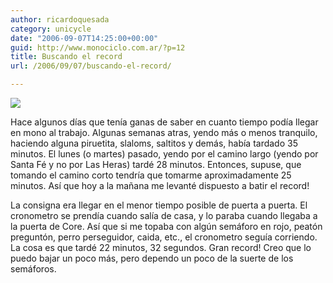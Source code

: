 ```yaml
---
author: ricardoquesada
category: unicycle
date: "2006-09-07T14:25:00+00:00"
guid: http://www.monociclo.com.ar/?p=12
title: Buscando el record
url: /2006/09/07/buscando-el-record/

---
```


![](http://photos1.blogger.com/blogger2/5806/4075/200/cronometro.0.jpg)

Hace algunos días que tenía ganas de saber en cuanto tiempo podía llegar en mono
al trabajo.
Algunas semanas atras, yendo más o menos tranquilo, haciendo alguna
piruetita, slaloms, saltitos y demás, había tardado 35 minutos. El lunes (o
martes) pasado, yendo por el camino largo (yendo por Santa Fé y no por Las
Heras) tardé 28 minutos. Entonces, supuse, que tomando el camino corto tendría
que tomarme aproximadamente 25 minutos. Así que hoy a la mañana me levanté
dispuesto a batir el record!

La consigna era llegar en el menor tiempo posible de puerta a puerta. El
cronometro se prendía cuando salía de casa, y lo paraba cuando llegaba a la
puerta de Core. Así que si me topaba con algún semáforo en rojo, peatón
preguntón, perro perseguidor, caida, etc., el cronometro seguía corriendo. La
cosa es que tardé 22 minutos, 32 segundos. Gran record! Creo que lo puedo bajar
un poco más, pero dependo un poco de la suerte de los semáforos.
